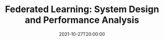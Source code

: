 ---
type: lecture
date: 2021-10-27T20:00:00
title: "Federated Learning: System Design and Performance Analysis"
thumbnail: 
presenter: Chuan Ma
links: 
    - url: /static_files/slides/FL-system design and performance analysis.pdf
      name: slides
    - url: https://www.youtube.com/watch?v=Gl4gRLufXFM
      name: video
---